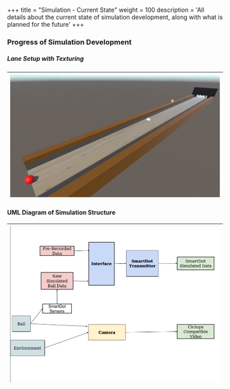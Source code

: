 +++
title = "Simulation - Current State"
weight = 100
description = 'All details about the current state of simulation development, along with what is planned for the future'
+++

### Progress of Simulation Development

##### Lane Setup with Texturing
| ![Textured Lane](laneTexture.png?width=40vw&lightbox=false) | 
|:--:| 

#### UML Diagram of Simulation Structure
| ![Textured Lane](Sim_UML.png?width=40vw&lightbox=false) | 
|:--:| 